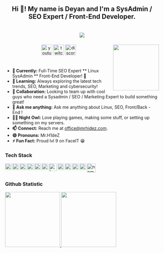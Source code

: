 <h2 align="center">Hi 👋! My name is Deyan and I'm a  SysAdmin / SEO Expert / Front-End Developer.</h2>

###

<br clear="both">
<div align="center">
  <img src="https://profile-counter.glitch.me/MrH1deZ/count.svg?"  />
</div>

###

###

<img align="right" height="150" src="https://static.displate.com/280x392/displate/2014-09-09/a7bb3a27aa56fd0b6b1c23a9293b2db7.jpg"  />

###

<div align="center">
  <a href="https://www.youtube.com/@mr.h1dez" target="_blank"><img src="https://img.shields.io/static/v1?message=Youtube&logo=youtube&label=&color=FF0000&logoColor=white&labelColor=&style=for-the-badge" height="35" alt="youtube logo"  /></a>
  <a href="https://www.twitch.tv/mrh1dez" target="_blank"><img src="https://img.shields.io/static/v1?message=Twitch&logo=twitch&label=&color=9146FF&logoColor=white&labelColor=&style=for-the-badge" height="35" alt="twitch logo"  /></a>
  <a href="https://discord.gg/bMVvFn6ssH" target="_blank"><img src="https://img.shields.io/static/v1?message=Discord&logo=discord&label=&color=7289DA&logoColor=white&labelColor=&style=for-the-badge" height="35" alt="discord logo"  /></a>
</div>

###

#

- **🔭 Currently:** Full-Time SEO Expert ** Linux SysAdmin ** Front-End Developer! 🚀
- **🌱 Learning:**  Always exploring the latest tech trends, SEO, Marketing and cybersecurity!
- **👯 Collaboration:** Looking to team up with cool guys who need a Sysadmin / SEO / Marketing Expert to build something great!
- **💬 Ask me anything:** Ask me anything about Linux, SEO, Front/Back - End !
- **🕵️‍♂️ Night Owl:** Love playing games, making some stuff, or setting up something on my servers.
- **📫 Connect:** Reach me at [office@mrhidez.com](mailto:office@mrhidez.com).
- **😄 Pronouns:** Mr.H1deZ
- **⚡ Fun Fact:** Proud lvl 9 on FaceIT 😁

### Tech Stack

<a href="#"><img align="left" alt="html" title="html" width="21px" src="https://cdn.jsdelivr.net/gh/devicons/devicon/icons/html5/html5-original.svg" /></a>
<a href="#"><img align="left" alt="css" title="css" width="21px" src="https://cdn.jsdelivr.net/gh/devicons/devicon/icons/css3/css3-original.svg" /></a>
<a href="#"><img align="left" alt="bootstrap" title="bootstrap" width="21px" src="https://cdn.worldvectorlogo.com/logos/bootstrap-icon.svg" /></a>
<a href="#"><img align="left" alt="python" title="python" width="21px" src="https://cdn.worldvectorlogo.com/logos/python-5.svg" /></a>
<a href="#"><img align="left" alt="linux" title="linux" width="21px" src="https://cdn.worldvectorlogo.com/logos/linux-tux.svg" /></a>
<a href="#"><img align="left" alt="git bash" title="git bash" width="21px" src="https://cdn.worldvectorlogo.com/logos/git-bash.svg" /></a>
<a href="#"><img align="left" alt="bash" title="bash" width="25px" src="https://github.com/user-attachments/assets/c63d801e-6268-4ffb-a68f-05a0975300f1" /></a>
<a href="laravel.com"><img align="left" alt="laravel" title="laravel" width="21px" src="https://cdn.worldvectorlogo.com/logos/laravel-2.svg" /></a>
<a href="php.net"><img align="left" alt="php" title="php" width="21px" src="https://cdn.jsdelivr.net/gh/devicons/devicon/icons/php/php-original.svg" /></a>
<a href="#"><img align="left" alt="mysql" title="mysql" width="21px" src="https://github.com/user-attachments/assets/de080acd-91dc-4687-b905-92087eece723" /></a>
<a href="#"><img align="left" alt="Laravel" title="Laravel" width="21px" src="https://upload.wikimedia.org/wikipedia/commons/9/99/Unofficial_JavaScript_logo_2.svg" /></a>
<a href="#"><img align="left" alt="npm" title="npm" width="29px" src="https://cdn.worldvectorlogo.com/logos/npm.svg" /></a>
<br>
<br>
  
### Github Statistic
<p align="left">
<a href="https://github.com/MrH1deZ">
  <img height="180em" src="https://github-readme-stats-eight-theta.vercel.app/api?username=MrH1deZ&show_icons=true&theme=algolia&include_all_commits=true&count_private=true"/>
  <img height="180em" src="https://github-readme-stats-eight-theta.vercel.app/api/top-langs/?username=MrH1deZ&layout=compact&langs_count=8&theme=algolia"/>
</a>
</p>


